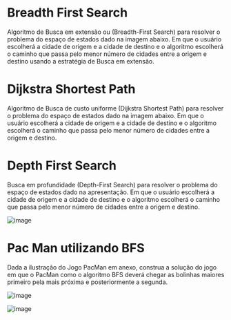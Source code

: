 # Breadth First Search
Algoritmo de Busca em extensão ou (Breadth-First Search) para resolver o problema do espaço de estados dado na imagem abaixo. 
Em que o usuário escolherá a cidade de origem e a cidade de destino e o algoritmo escolherá o caminho que passa pelo menor número de cidades entre a origem e 
destino usando a estratégia de Busca em extensão.



# Dijkstra Shortest Path

Algoritmo de Busca de custo uniforme (Dijkstra Shortest Path)  para resolver o problema do espaço de estados dado na imagem abaixo. Em que o usuário escolherá a cidade de origem e a cidade de destino e o algoritmo escolherá o caminho que passa pelo menor número de cidades entre a origem e destino.

# Depth First Search

Busca em profundidade (Depth-First Search) para resolver o problema do espaço de estados dado na apresentação. Em que o usuário escolherá a cidade de origem e a cidade de destino e o algoritmo escolherá o caminho que passa pelo menor número de cidades entre a origem e destino.

![image](https://user-images.githubusercontent.com/54190405/235374965-3ff1758c-82c1-4a2f-95fe-0c736b4af72a.png)

# Pac Man utilizando BFS

Dada a ilustração do Jogo PacMan em anexo, construa a solução do jogo em que o PacMan como o algoritmo BFS deverá chegar as bolinhas maiores primeiro pela mais próxima e posteriormente a segunda.

![image](https://github.com/JheyBi/Algoritmos_de_IA/assets/54190405/cc9c7257-842a-462a-a21f-e43c1295773a)

![image](https://github.com/JheyBi/Algoritmos_de_IA/assets/54190405/4284260b-1955-4843-9831-c8f1ad049bbb)


